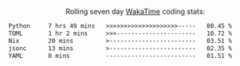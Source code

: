 <p align="center">Rolling seven day <a href="https://wakatime.com/@syrkis"/>WakaTime</a> coding stats:</p>
<!--START_SECTION:waka-->

```txt
Python     7 hrs 49 mins   >>>>>>>>>>>>>>>>>>>>-----   80.45 %
TOML       1 hr 2 mins     >>>----------------------   10.72 %
Nix        20 mins         >------------------------   03.51 %
jsonc      13 mins         >------------------------   02.35 %
YAML       8 mins          -------------------------   01.51 %
```

<!--END_SECTION:waka-->
